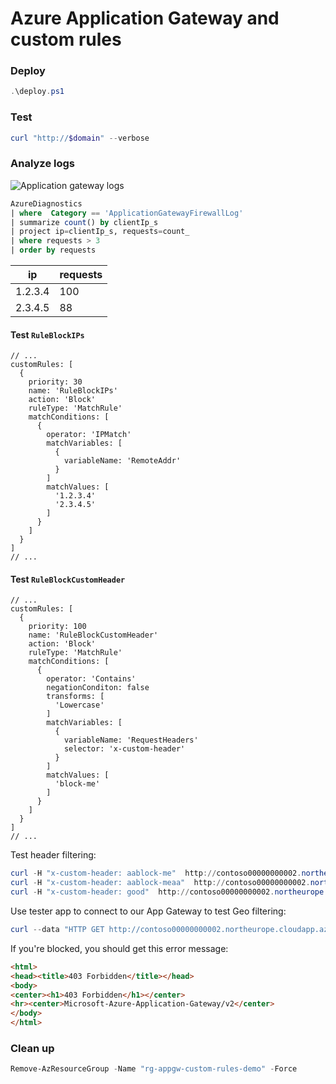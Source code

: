 # Azure Application Gateway and custom rules

### Deploy

```powershell
.\deploy.ps1
```

### Test

```powershell
curl "http://$domain" --verbose
```

### Analyze logs

![Application gateway logs](https://user-images.githubusercontent.com/2357647/207596514-c6c7bea1-b68b-45fa-a6ca-0ecb3a2f7bbe.png)

```sql
AzureDiagnostics
| where  Category == 'ApplicationGatewayFirewallLog'
| summarize count() by clientIp_s
| project ip=clientIp_s, requests=count_
| where requests > 3
| order by requests
```

| ip      | requests |
| ------- | -------- |
| 1.2.3.4 | 100      |
| 2.3.4.5 | 88       |

#### Test `RuleBlockIPs`

```bicep
// ...
customRules: [
  {
    priority: 30
    name: 'RuleBlockIPs'
    action: 'Block'
    ruleType: 'MatchRule'
    matchConditions: [
      {
        operator: 'IPMatch'
        matchVariables: [
          {
            variableName: 'RemoteAddr'
          }
        ]
        matchValues: [
          '1.2.3.4'
          '2.3.4.5'
        ]
      }
    ]
  }
]
// ...
```

#### Test `RuleBlockCustomHeader`

```bicep
// ...
customRules: [
  {
    priority: 100
    name: 'RuleBlockCustomHeader'
    action: 'Block'
    ruleType: 'MatchRule'
    matchConditions: [
      {
        operator: 'Contains'
        negationConditon: false
        transforms: [
          'Lowercase'
        ]
        matchVariables: [
          {
            variableName: 'RequestHeaders'
            selector: 'x-custom-header'
          }
        ]
        matchValues: [
          'block-me'
        ]
      }
    ]
  }
]
// ...
```

Test header filtering:

```powershell
curl -H "x-custom-header: aablock-me"  http://contoso00000000002.northeurope.cloudapp.azure.com/pages/echo
curl -H "x-custom-header: aablock-meaa"  http://contoso00000000002.northeurope.cloudapp.azure.com/pages/echo
curl -H "x-custom-header: good"  http://contoso00000000002.northeurope.cloudapp.azure.com/pages/echo
```

Use tester app to connect to our App Gateway to test Geo filtering:

```powershell
curl --data "HTTP GET http://contoso00000000002.northeurope.cloudapp.azure.com/pages/echo"  http://contoso00000000020-tester.azurewebsites.net/api/commands
```

If you're blocked, you should get this error message:

```html
<html>
<head><title>403 Forbidden</title></head>
<body>
<center><h1>403 Forbidden</h1></center>
<hr><center>Microsoft-Azure-Application-Gateway/v2</center>
</body>
</html>
```

### Clean up

```powershell
Remove-AzResourceGroup -Name "rg-appgw-custom-rules-demo" -Force
```
